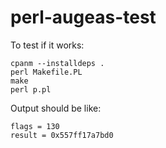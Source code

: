 # perl-augeas-test

To test if it works:

```
cpanm --installdeps .
perl Makefile.PL
make
perl p.pl
```

Output should be like:

```
flags = 130
result = 0x557ff17a7bd0

```
